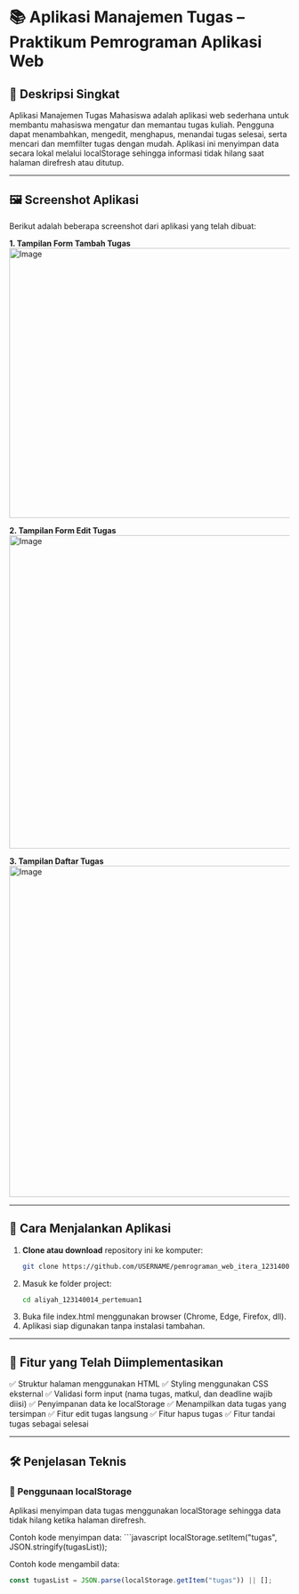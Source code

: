 # 📚 Aplikasi Manajemen Tugas – Praktikum Pemrograman Aplikasi Web

## 📝 Deskripsi Singkat  
Aplikasi Manajemen Tugas Mahasiswa adalah aplikasi web sederhana untuk membantu mahasiswa mengatur dan memantau tugas kuliah. Pengguna dapat menambahkan, mengedit, menghapus, menandai tugas selesai, serta mencari dan memfilter tugas dengan mudah. Aplikasi ini menyimpan data secara lokal melalui localStorage sehingga informasi tidak hilang saat halaman direfresh atau ditutup.

---

## 🖼️ Screenshot Aplikasi  

Berikut adalah beberapa screenshot dari aplikasi yang telah dibuat:

**1. Tampilan Form Tambah Tugas**  
<img width="878" height="485" alt="Image" src="https://github.com/user-attachments/assets/0b96a7d6-3c18-4483-815b-39c6a08e6105" />

**2. Tampilan Form Edit Tugas**  
<img width="577" height="563" alt="Image" src="https://github.com/user-attachments/assets/245601ad-56ac-48f5-9ee9-89c87043a438" />

**3. Tampilan Daftar Tugas**  
<img width="890" height="595" alt="Image" src="https://github.com/user-attachments/assets/691c85ac-0860-48c7-b2d4-5fb205643741" />

---

## 🚀 Cara Menjalankan Aplikasi  

1. **Clone atau download** repository ini ke komputer:
   ```bash
   git clone https://github.com/USERNAME/pemrograman_web_itera_123140014.git
2. Masuk ke folder project:
   ```bash
   cd aliyah_123140014_pertemuan1
3. Buka file index.html menggunakan browser (Chrome, Edge, Firefox, dll).
4. Aplikasi siap digunakan tanpa instalasi tambahan.

---

## 🧰 Fitur yang Telah Diimplementasikan

✅ Struktur halaman menggunakan HTML
✅ Styling menggunakan CSS eksternal
✅ Validasi form input (nama tugas, matkul, dan deadline wajib diisi)
✅ Penyimpanan data ke localStorage
✅ Menampilkan data tugas yang tersimpan
✅ Fitur edit tugas langsung
✅ Fitur hapus tugas
✅ Fitur tandai tugas sebagai selesai

---

## 🛠️ Penjelasan Teknis

### 🧠 Penggunaan localStorage

Aplikasi menyimpan data tugas menggunakan localStorage sehingga data tidak hilang ketika halaman direfresh.

Contoh kode menyimpan data:
      ```javascript
localStorage.setItem("tugas", JSON.stringify(tugasList));

Contoh kode mengambil data:
```javascript
const tugasList = JSON.parse(localStorage.getItem("tugas")) || [];
